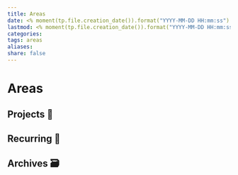 ```yaml
---
title: Areas
date: <% moment(tp.file.creation_date()).format("YYYY-MM-DD HH:mm:ss") %>
lastmod: <% moment(tp.file.creation_date()).format("YYYY-MM-DD HH:mm:ss") %>
categories: 
tags: areas
aliases: 
share: false 
---
```


# Areas

## Projects 🎯



## Recurring 🔁



## Archives 🗃️
 